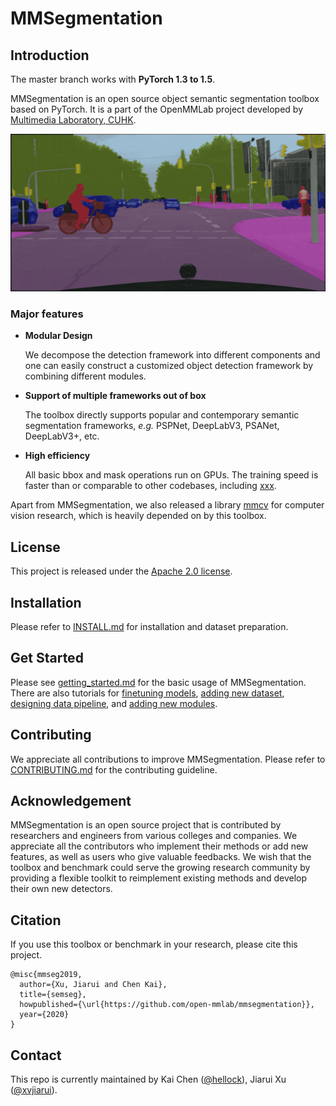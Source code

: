 # MMSegmentation

## Introduction

The master branch works with **PyTorch 1.3 to 1.5**.

MMSegmentation is an open source object semantic segmentation toolbox based on PyTorch.
It is a part of the OpenMMLab project developed by [Multimedia Laboratory, CUHK](http://mmlab.ie.cuhk.edu.hk/).

![demo image](demo/seg_demo.gif)

### Major features

- **Modular Design**

  We decompose the detection framework into different components and one can easily construct a customized object detection framework by combining different modules.

- **Support of multiple frameworks out of box**

  The toolbox directly supports popular and contemporary semantic segmentation frameworks, *e.g.* PSPNet, DeepLabV3, PSANet, DeepLabV3+, etc.

- **High efficiency**

  All basic bbox and mask operations run on GPUs. The training speed is faster than or comparable to other codebases, including [xxx]().

Apart from MMSegmentation, we also released a library [mmcv](https://github.com/open-mmlab/mmcv) for computer vision research, which is heavily depended on by this toolbox.

## License

This project is released under the [Apache 2.0 license](LICENSE).

## Installation

Please refer to [INSTALL.md](docs/install.md) for installation and dataset preparation.

## Get Started

Please see [getting_started.md](docs/getting_started.md) for the basic usage of MMSegmentation. There are also tutorials for [finetuning models](docs/tutorials/finetune.md), [adding new dataset](docs/tutorials/new_dataset.md), [designing data pipeline](docs/tutorials/data_pipeline.md), and [adding new modules](docs/tutorials/new_modules.md).

## Contributing

We appreciate all contributions to improve MMSegmentation. Please refer to [CONTRIBUTING.md](.github/CONTRIBUTING.md) for the contributing guideline.

## Acknowledgement

MMSegmentation is an open source project that is contributed by researchers and engineers from various colleges and companies. We appreciate all the contributors who implement their methods or add new features, as well as users who give valuable feedbacks.
We wish that the toolbox and benchmark could serve the growing research community by providing a flexible toolkit to reimplement existing methods and develop their own new detectors.


## Citation

If you use this toolbox or benchmark in your research, please cite this project.

```
@misc{mmseg2019,
  author={Xu, Jiarui and Chen Kai},
  title={semseg},
  howpublished={\url{https://github.com/open-mmlab/mmsegmentation}},
  year={2020}
}
```


## Contact

This repo is currently maintained by Kai Chen ([@hellock](http://github.com/hellock)), Jiarui Xu ([@xvjiarui](https://github.com/xvjiarui)).
